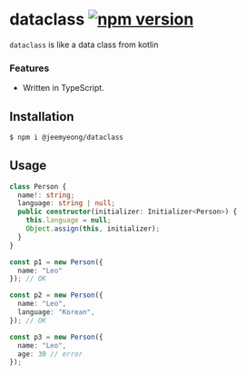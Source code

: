 # dataclass [![npm version](https://badge.fury.io/js/%40jeemyeong%2Fdataclass.svg)](https://badge.fury.io/js/%40jeemyeong%2Fdataclass)

`dataclass` is like a data class from kotlin

### Features

- Written in TypeScript.

## Installation

```sh
$ npm i @jeemyeong/dataclass
```

## Usage
```typescript
class Person {
  name!: string;
  language: string | null;
  public constructor(initializer: Initializer<Person>) {
    this.language = null;
    Object.assign(this, initializer);
  }
}

const p1 = new Person({
  name: "Leo"
}); // OK

const p2 = new Person({
  name: "Leo",
  language: "Korean",
}); // OK

const p3 = new Person({
  name: "Leo",
  age: 30 // error
});
```
